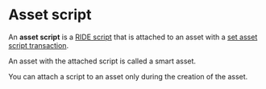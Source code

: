 # Asset script

An **asset script** is a [RIDE script](/ride/script.md) that is attached to an asset with a [set asset script transaction](/blockchain/transaction-type/set-asset-script-transaction.md).

An asset with the attached script is called a smart asset.

You can attach a script to an asset only during the creation of the asset.
